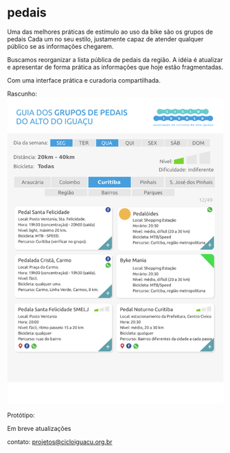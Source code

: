 # pedais
Uma das melhores práticas de estímulo ao uso da bike são os grupos de pedais
Cada um no seu estilo, justamente capaz de atender qualquer público se as informações chegarem.

Buscamos reorganizar a lista pública de pedais da região.
A idéia é atualizar e apresentar de forma prática as informações que hoje estão fragmentadas.

Com uma interface prática e curadoria compartilhada.

Rascunho:
![Filtro de pedais](https://raw.githubusercontent.com/cicloiguacu/pedais/master/docs/guia-pedais-cicloiguacu01.png)

Protótipo:
[]()

Em breve atualizações

contato: projetos@cicloiguacu.org.br
